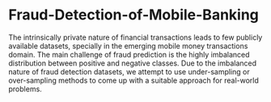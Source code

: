 # Fraud-Detection-of-Mobile-Banking
The intrinsically private nature of financial
transactions leads to few publicly available
datasets, specially in the emerging mobile
money transactions domain.
The main challenge of fraud prediction is
the highly imbalanced distribution between positive
and negative classes.
Due to the imbalanced nature of fraud detection datasets, we
attempt to use under-sampling or over-sampling methods to
come up with a suitable approach for real-world problems.
